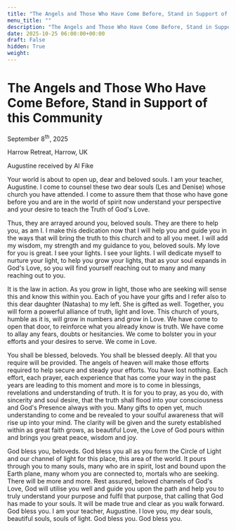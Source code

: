 ```yaml
---
title: "The Angels and Those Who Have Come Before, Stand in Support of this Community"
menu_title: ""
description: "The Angels and Those Who Have Come Before, Stand in Support of this Community"
date: 2025-10-25 06:00:00+00:00
draft: False
hidden: True
weight:
---
```

# The Angels and Those Who Have Come Before, Stand in Support of this Community

September 8<sup>th</sup>, 2025

Harrow Retreat, Harrow, UK

Augustine received by Al Fike

Your world is about to open up, dear and beloved souls. I am your teacher, Augustine. I come to counsel these two dear souls (Les and Denise) whose church you have attended. I come to assure them that those who have gone before you and are in the world of spirit now understand your perspective and your desire to teach the Truth of God's Love.

Thus, they are arrayed around you, beloved souls. They are there to help you, as am I. I make this dedication now that I will help you and guide you in the ways that will bring the truth to this church and to all you meet. I will add my wisdom, my strength and my guidance to you, beloved souls. My love for you is great. I see your lights. I see your lights. I will dedicate myself to nurture your light, to help you grow your lights, that as your soul expands in God's Love, so you will find yourself reaching out to many and many reaching out to you.

It is the law in action. As you grow in light, those who are seeking will sense this and know this within you. Each of you have your gifts and I refer also to this dear daughter (Natasha) to my left. She is gifted as well. Together, you will form a powerful alliance of truth, light and love. This church of yours, humble as it is, will grow in numbers and grow in Love. We have come to open that door, to reinforce what you already know is truth. We have come to allay any fears, doubts or hesitancies. We come to bolster you in your efforts and your desires to serve. We come in Love.

You shall be blessed, beloveds. You shall be blessed deeply. All that you require will be provided. The angels of heaven will make those efforts required to help secure and steady your efforts. You have lost nothing. Each effort, each prayer, each experience that has come your way in the past years are leading to this moment and more is to come in blessings, revelations and understanding of truth. It is for you to pray, as you do, with sincerity and soul desire, that the truth shall flood into your consciousness and God's Presence always with you. Many gifts to open yet, much understanding to come and be revealed to your soulful awareness that will rise up into your mind. The clarity will be given and the surety established within as great faith grows, as beautiful Love, the Love of God pours within and brings you great peace, wisdom and joy.

God bless you, beloveds. God bless you all as you form the Circle of Light and our channel of light for this place, this area of the world. It pours through you to many souls, many who are in spirit, lost and bound upon the Earth plane, many whom you are connected to, mortals who are seeking. There will be more and more. Rest assured, beloved channels of God's Love, God will utilise you well and guide you upon the path and help you to truly understand your purpose and fulfil that purpose, that calling that God has made to your souls. It will be made true and clear as you walk forward. God bless you. I am your teacher, Augustine. I love you, my dear souls, beautiful souls, souls of light. God bless you. God bless you.
